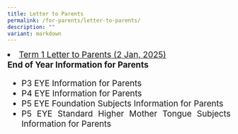 ```yaml
---
title: Letter to Parents
permalink: /for-parents/letter-to-parents/
description: ""
variant: markdown
---
```

<div style="font-size:14pt;" align="justify">
<li><a href="/files/Letter to Parents/Term_1_Letter_to_Parents_2_Jan_2025.pdf" rel="noopener nofollow" target="_blank">Term 1 Letter to Parents (2 Jan, 2025)</a></li>
<b>End of Year Information for Parents</b>
<ul><li><a style="text-decoration: none" href="/files/Letter%20to%20Parents/P3_EYE_Info_for_Parents_2025.pdf" target="_blank">P3 EYE Information for Parents</a></li>
<li><a style="text-decoration: none" href="/files/Letter%20to%20Parents/P4_EYE_Info_for_Parents_2025.pdf" target="_blank">P4 EYE Information for Parents</a></li>
<li><a style="text-decoration: none" href="/files/Letter%20to%20Parents/P5_EYE_Foundation_Subjects_Info_for_Parents_2025.pdf" target="_blank">P5 EYE Foundation Subjects Information for Parents</a></li>
<li>
<a style="text-decoration: none" href="/files/Letter%20to%20Parents/P5_EYE_Standard___Higher_Mother_Tongue_Subjects_Info_for_Parents_2025.pdf" target="_blank">P5 EYE Standard Higher Mother Tongue Subjects Information for Parents</a></li></ul>
</div>